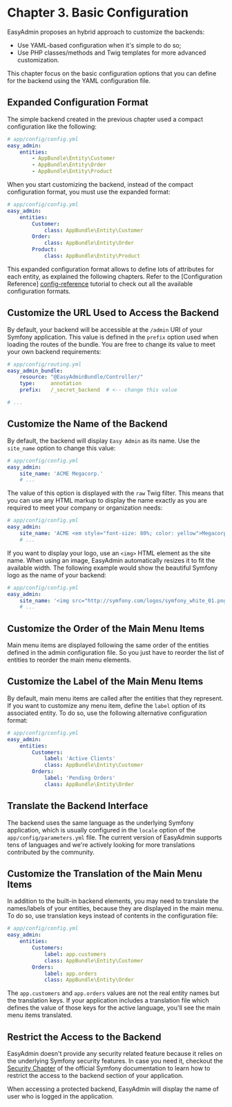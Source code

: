 Chapter 3. Basic Configuration
==============================

EasyAdmin proposes an hybrid approach to customize the backends:

  * Use YAML-based configuration when it's simple to do so;
  * Use PHP classes/methods and Twig templates for more advanced customization.

This chapter focus on the basic configuration options that you can define for
the backend using the YAML configuration file.

Expanded Configuration Format
-----------------------------

The simple backend created in the previous chapter used a compact configuration
like the following:

```yaml
# app/config/config.yml
easy_admin:
    entities:
        - AppBundle\Entity\Customer
        - AppBundle\Entity\Order
        - AppBundle\Entity\Product
```

When you start customizing the backend, instead of the compact configuration
format, you must use the expanded format:

```yaml
# app/config/config.yml
easy_admin:
    entities:
        Customer:
            class: AppBundle\Entity\Customer
        Order:
            class: AppBundle\Entity\Order
        Product:
            class: AppBundle\Entity\Product
```

This expanded configuration format allows to define lots of attributes for each
entity, as explained the following chapters. Refer to the
[Configuration Reference] [config-reference] tutorial to check out all the
available configuration formats.

Customize the URL Used to Access the Backend
--------------------------------------------

By default, your backend will be accessible at the `/admin` URI of your Symfony
application. This value is defined in the `prefix` option used when loading
the routes of the bundle. You are free to change its value to meet your own
backend requirements:

```yaml
# app/config/routing.yml
easy_admin_bundle:
    resource: "@EasyAdminBundle/Controller/"
    type:     annotation
    prefix:   /_secret_backend  # <-- change this value

# ...
```

Customize the Name of the Backend
---------------------------------

By default, the backend will display `Easy Admin` as its name. Use the
`site_name` option to change this value:

```yaml
# app/config/config.yml
easy_admin:
    site_name: 'ACME Megacorp.'
    # ...
```

The value of this option is displayed with the `raw` Twig filter. This means
that you can use any HTML markup to display the name exactly as you are
required to meet your company or organization needs:

```yaml
# app/config/config.yml
easy_admin:
    site_name: 'ACME <em style="font-size: 80%; color: yellow">Megacorp.</em>'
    # ...
```

If you want to display your logo, use an `<img>` HTML element as the site
name. When using an image, EasyAdmin automatically resizes it to fit the
available width. The following example would show the beautiful Symfony logo as
the name of your backend:

```yaml
# app/config/config.yml
easy_admin:
    site_name: '<img src="http://symfony.com/logos/symfony_white_01.png" />'
    # ...
```

Customize the Order of the Main Menu Items
------------------------------------------

Main menu items are displayed following the same order of the entities defined
in the admin configuration file. So you just have to reorder the list of
entities to reorder the main menu elements.

Customize the Label of the Main Menu Items
------------------------------------------

By default, main menu items are called after the entities that they represent.
If you want to customize any menu item, define the `label` option of its
associated entity. To do so, use the following alternative configuration
format:

```yaml
# app/config/config.yml
easy_admin:
    entities:
        Customers: 
            label: 'Active Clients'
            class: AppBundle\Entity\Customer
        Orders: 
            label: 'Pending Orders'
            class: AppBundle\Entity\Order
```

Translate the Backend Interface
-------------------------------

The backend uses the same language as the underlying Symfony application, which
is usually configured in the `locale` option of the `app/config/parameters.yml`
file. The current version of EasyAdmin supports tens of languages and we're
actively looking for more translations contributed by the community.

Customize the Translation of the Main Menu Items
------------------------------------------------

In addition to the built-in backend elements, you may need to translate the
names/labels of your entities, because they are displayed in the main menu.
To do so, use translation keys instead of contents in the configuration file:

```yaml
# app/config/config.yml
easy_admin:
    entities:
        Customers: 
            label: app.customers
            class: AppBundle\Entity\Customer
        Orders: 
            label: app.orders
            class: AppBundle\Entity\Order
```

The `app.customers` and `app.orders` values are not the real entity names but
the translation keys. If your application includes a translation file which
defines the value of those keys for the active language, you'll see the main
menu items translated.

Restrict the Access to the Backend
----------------------------------

EasyAdmin doesn't provide any security related feature because it relies on 
the underlying Symfony security features. In case you need it, checkout the
[Security Chapter](http://symfony.com/doc/current/book/security.html) of the
official Symfony documentation to learn how to restrict the access to the
backend section of your application.

When accessing a protected backend, EasyAdmin will display the name of user
who is logged in the application.

[config-reference]: ../tutorials/configuration-reference.md
